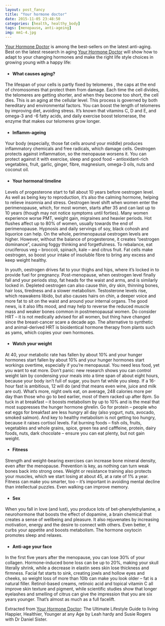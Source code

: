 ```yaml
---
layout: post_fancy
title: "Your hormone doctor"
date: 2015-11-05 23:48:50
categories: [health, healthy_body]
tags: [menopause, anti-ageing]
img: mm1-4.jpg
---
```


[Your Hormone Doctor] is among the best-sellers on the latest anti-aging. Best on the latest research in aging [Your Hormone Doctor] will show how to adapt to your changing hormones and make the right life style choices in growing young with a happy life:

-	#### What causes aging? ####
The lifespan of your cells is partly fixed by telomeres , the caps at the end of chromosomes that protect them from damage. Each time the cell divides, the telomeres are getting shorter, and when they become too short, the cell dies. This is an aging at the cellular level. This process is governed by both hereditary and environmental factors. You can boost the length of telomeres by improving diet, avoiding stress. 
It’s known that vitamins C, D and E, and omega-3 and -6 fatty acids, and daily exercise boost telomerase, the enzyme that makes our telomeres grow longer.
	
- #### Inflamm-ageing ####
Your body (especially, those fat cells around your middle) produces inflammatory chemicals and free radicals, which damage cells. Oestrogen protects against inflammation, so the menopause worsens it. You can protect against it with exercise, sleep and good food – antioxidant-rich vegetables, fruit, garlic, ginger, fibre, magnesium, omega-3 oils, nuts and coconut oil. 

- #### Your hormonal timeline ####
Levels of progesterone start to fall about 10 years before oestrogen level. As well as being key to reproduction, it’s also the calming hormone, helping to relieve insomnia and stress. Oestrogen level shift when women enter the perimenopause, which, for most women, starts after 35 and can last up to 10 years (though may not notice symptoms until forties). Many women experience worse PMT, weight gain, migraines and heavier periods. Hot flushes affect up to 80% of women, usually towards the end of perimenopause. Hypnosis and daily servings of soy, black cohosh and liquorice can help. On the whole, perimenopausal oestrogen levels are higher. However, without the balance of progesterone, it creates “oestrogen dominance”, causing foggy thinking and forgetfulness. To rebalance, eat cruciferous veg – broccoli, spinach, kale – and citrus fruit. Fat cells make oestrogen, so boost your intake of insoluble fibre to bring any excess and keep weight healthy.

In youth, oestrogen drives fat to your thighs and hips, where it’s locked in to provide fuel for pregnancy. Post-menopause, when oestrogen level finally fall and your periods stop, fat heads for the waist and arms, and is similarly locked in. Depleted oestrogen can also cause thin, dry skin, thinning bones, hair loss, tiredness and a slower metabolism. Testosterone levels rise, which reawakens libido, but also causes hairs on chin, a deeper voice and more fat to sit on the waist and around your internal organs. The good news, is it also lifts mood, and may help to reverse the reduced muscle mass and weaker bones common in postmenopausal women. Do consider HRT – it is not medically advised for all women, but thing have changed since the breast-cancer scare a decade ago. The alternative to synthetic and animal-derived HRT is bioidentical hormone therapy from plants such as yams, which copies your own hormones. 

- #### Watch your weight ####
At 40, your metabolic rate has fallen by about 10% and your hunger hormones start fallen by about 10% and your hunger hormones start workings overtime, especially if you’re menopausal. You need less food, yet you want to eat more. Don’t panic: new research shows you can control weight lain by condensing your meals into a time span of about eight hours, because your body isn’t full of sugar, you burn fat while you sleep. If a 16-hour fast is ambitious, 12 will do (and that means even wine, juice and milk are out). What’s more, night owls eat, on average, 248 calories more per day than those who go to bed earlier, most of them racked up after 8pm. So tuck in at breakfast – it boosts metabolism by up to 10% and is the meal that most suppresses the hunger hormone ghrelin. Go for protein – people who eat eggs for breakfast are less hungry all day (also yogurt, nuts, avocado, smoked salmon).  And key to healthy metabolism is not getting too hungry, because it raises cortisol levels. Fat burning foods – fish oils, fruits, vegetables and whole grains, spice, green tea and cafffeine, protein, dairy foods, nuts, dark chocolate – ensure you can eat plenty, but not gain weight.

- #### Fitness ####
Strength and weight-bearing exercises can increase bone mineral density, even after the menopause. Prevention is key, as nothing can turn weak bones back into strong ones. Weight or resistance training also protects your muscles, which we start losing at about 45, at a rate of 1% a year. Fitness can make you smarter, too – it’s important in avoiding mental decline than intellectual puzzles. 
Even walking can improve memory.

- #### Sex ####
When you fall in love (and lust), you produce lots of bet-phenylethylamine, a neurohormone that boosts the effect of dopamine, a brain chemical that creates a sense of wellbeing and pleasure. It also rejuvenates by increasing motivation, energy and the desire to connect with others. Even better, it curbs your appetite and boosts metabolism. The hormone oxytocin promotes sleep and relaxes.

- #### Anti-age your face ####
In the first five years after the menopause, you can lose 30% of your collagen. Hormone-induced bone loss can be up to 20%, making your skull literally shrink, while a decrease in elastin sees skin lose thickness and firmness. Facial fat starts to sink, creating jowls and hollow eyes and cheeks, so weight loss of more than 10lb can make you look older – fat is a natural filler. Retinol-based creams, retinoic acid and topical vitamin C all improve skin texture and pigment, while scientific studies show that longer eyelashes and smelling of citrus can give the impression that you are six years younger. That’s almost as much as a full facelift.

Extracted from [Your Hormone Doctor]: The Ultimate Lifestyle Guide to living Happier, Healthier, Younger at any Age by Leah hardy and Susie Rogers with Dr Daniel Sister.


[Marion Gluck clinic]: http://www.mariongluckclinic.com/
[Dr Yehudi Gordon]: http://www.dryehudigordon.com/
[Your Hormone Doctor]: https://www.amazon.co.uk/Your-Hormone-Doctor-Leah-Hardy/dp/1405915420